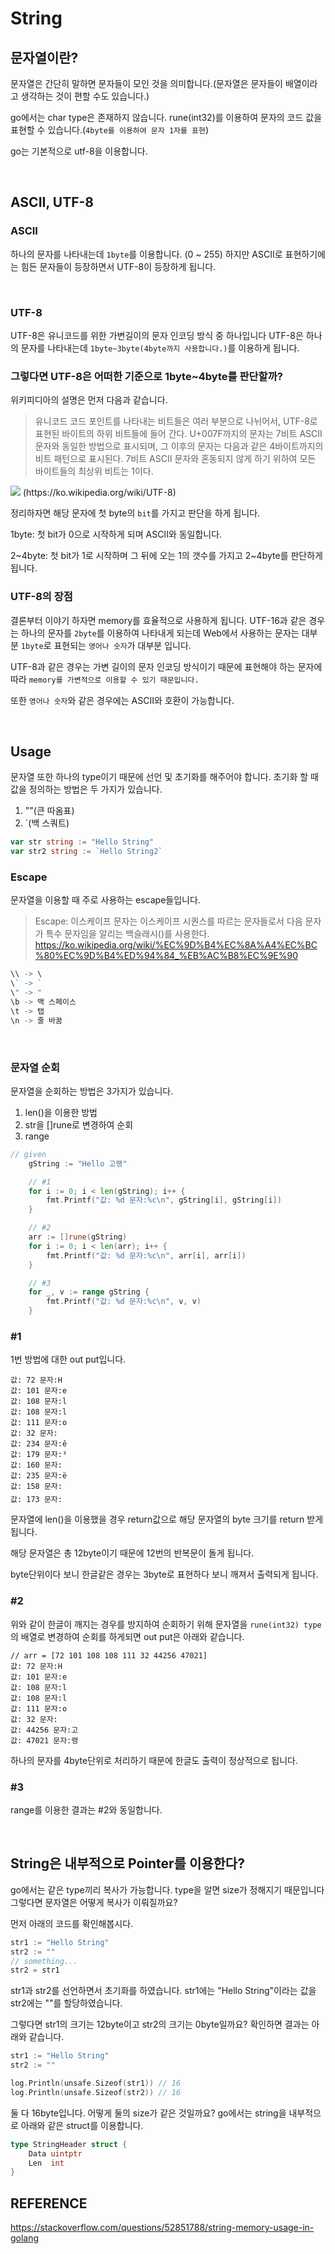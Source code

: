 String
===

## 문자열이란?

문자열은 간단히 말하면 문자들이 모인 것을 의미합니다.(문자열은 문자들이 배열이라고 생각하는 것이 편할 수도 있습니다.)

go에서는 char type은 존재하지 않습니다. rune(int32)를 이용하여 문자의 코드 값을 표현할 수 있습니다.(`4byte를 이용하여 문자 1자를 표현`)

go는 기본적으로 utf-8을 이용합니다.

<br>

## ASCII, UTF-8

### ASCII

하나의 문자를 나타내는데 `1byte`를 이용합니다. (0 ~ 255) 하지만 ASCII로 표현하기에는 힘든 문자들이 등장하면서 UTF-8이 등장하게 됩니다.

<br>

### UTF-8

UTF-8은 유니코드를 위한 가변길이의 문자 인코딩 방식 중 하나입니다 UTF-8은 하나의 문자를 나타내는데 `1byte~3byte(4byte까지 사용합니다.)`를 이용하게 됩니다.

### 그렇다면 UTF-8은 어떠한 기준으로 1byte~4byte를 판단할까?

위키피디아의 설명은 먼저 다음과 같습니다.
>유니코드 코드 포인트를 나타내는 비트들은 여러 부분으로 나뉘어서, UTF-8로 표현된 바이트의 하위 비트들에 들어 간다. U+007F까지의 문자는 7비트 ASCII 문자와 동일한 방법으로 표시되며, 그 이후의 문자는 다음과 같은 4바이트까지의 비트 패턴으로 표시된다. 7비트 ASCII 문자와 혼동되지 않게 하기 위하여 모든 바이트들의 최상위 비트는 1이다. 
<img src = https://user-images.githubusercontent.com/74294325/137476332-665145f1-760a-47a6-a49d-64d92e3adf39.png>
(https://ko.wikipedia.org/wiki/UTF-8)



정리하자면 해당 문자에 첫 byte의 `bit`를 가지고 판단을 하게 됩니다. 

1byte: 첫 bit가 0으로 시작하게 되며 ASCII와 동일합니다.

2~4byte: 첫 bit가 1로 시작하며 그 뒤에 오는 1의 갯수를 가지고 2~4byte를 판단하게 됩니다.

### UTF-8의 장점

결론부터 이야기 하자면 memory를 효율적으로 사용하게 됩니다. UTF-16과 같은 경우는 하나의 문자를 `2byte`를 이용하여 나타내게 되는데 Web에서 사용하는 문자는 대부분 `1byte`로 표현되는 `영어나 숫자`가 대부분 입니다.

UTF-8과 같은 경우는 가변 길이의 문자 인코딩 방식이기 때문에 표현해야 하는 문자에 따라 `memory를 가변적으로 이용할 수 있기 때문입니다.`

또한 `영어나 숫자`와 같은 경우에는 ASCII와 호환이 가능합니다.

<br>

## Usage

문자열 또한 하나의 type이기 때문에 선언 및 초기화를 해주어야 합니다. 초기화 할 때 값을 정의하는 방법은 두 가지가 있습니다. 

1. ""(큰 따옴표)
2. `(백 스쿼트)

```go
var str string := "Hello String"
var str2 string := `Hello String2`
```

### Escape

문자열을 이용할 때 주로 사용하는 escape들입니다.
>Escape: 이스케이프 문자는 이스케이프 시퀀스를 따르는 문자들로서 다음 문자가 특수 문자임을 알리는 백슬래시(\)를 사용한다.
https://ko.wikipedia.org/wiki/%EC%9D%B4%EC%8A%A4%EC%BC%80%EC%9D%B4%ED%94%84_%EB%AC%B8%EC%9E%90

```go
\\ -> \
\` -> `
\" -> "
\b -> 백 스페이스
\t -> 탭
\n -> 줄 바꿈
```

<br>

### 문자열 순회

문자열을 순회하는 방법은 3가지가 있습니다.

1. len()을 이용한 방법
2. str을 []rune로 변경하여 순회
3. range

```go
// given
	gString := "Hello 고랭"

	// #1
	for i := 0; i < len(gString); i++ {
		fmt.Printf("값: %d 문자:%c\n", gString[i], gString[i])
	}

	// #2
	arr := []rune(gString)
	for i := 0; i < len(arr); i++ {
		fmt.Printf("값: %d 문자:%c\n", arr[i], arr[i])
	}

	// #3
	for _, v := range gString {
		fmt.Printf("값: %d 문자:%c\n", v, v)
	}
```

### #1

1번 방법에 대한 out put입니다.

```
값: 72 문자:H
값: 101 문자:e
값: 108 문자:l
값: 108 문자:l
값: 111 문자:o
값: 32 문자:
값: 234 문자:ê
값: 179 문자:³
값: 160 문자:
값: 235 문자:ë
값: 158 문자:
값: 173 문자:­
```

문자열에 len()을 이용했을 경우 return값으로 해당 문자열의 byte 크기를 return 받게 됩니다. 

해당 문자열은 총 12byte이기 때문에 12번의 반복문이 돌게 됩니다.

byte단위이다 보니 한글같은 경우는 3byte로 표현하다 보니 깨져서 출력되게 됩니다.

### #2

위와 같이 한글이 깨지는 경우를 방지하여 순회하기 위해 문자열을 `rune(int32) type`의 배열로 변경하여 순회를 하게되면 out put은 아래와 같습니다.

```
// arr = [72 101 108 108 111 32 44256 47021]
값: 72 문자:H
값: 101 문자:e
값: 108 문자:l
값: 108 문자:l
값: 111 문자:o
값: 32 문자:
값: 44256 문자:고
값: 47021 문자:랭
```

하나의 문자를 4byte단위로 처리하기 때문에 한글도 출력이 정상적으로 됩니다.

### #3

range를 이용한 결과는 #2와 동일합니다.

<Br>

## String은 내부적으로 Pointer를 이용한다?

go에서는 같은 type끼리 복사가 가능합니다. type을 알면 size가 정해지기 때문입니다 그렇다면 문자열은 어떻게 복사가 이뤄질까요?

먼저 아래의 코드를 확인해봅시다.

```go
str1 := "Hello String"
str2 := ""
// something...
str2 = str1
```

str1과 str2를 선언하면서 초기화를 하였습니다. str1에는 "Hello String"이라는 값을 str2에는 ""를 할당하였습니다.

그렇다면 str1의 크기는 12byte이고 str2의 크기는 0byte일까요? 확인하면 결과는 아래와 같습니다.
```go
str1 := "Hello String"
str2 := ""

log.Println(unsafe.Sizeof(str1)) // 16
log.Println(unsafe.Sizeof(str2)) // 16
```

둘 다 16byte입니다. 어떻게 둘의 size가 같은 것일까요? go에서는 string을 내부적으로 아래와 같은 struct를 이용합니다.
```go
type StringHeader struct {
	Data uintptr
	Len  int
}
```

## REFERENCE

https://stackoverflow.com/questions/52851788/string-memory-usage-in-golang
